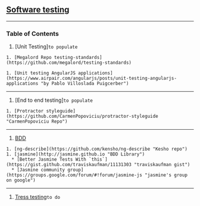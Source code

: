 ## [Software testing](https://en.wikipedia.org/wiki/Software_testing "Wikipedia software testing")
---
### Table of Contents
  1. [Unit Testing]`to populate`

    1. [Megalord Repo testing-standards](https://github.com/megalord/testing-standards)

    1. [Unit testing AngularJS applications](https://www.airpair.com/angularjs/posts/unit-testing-angularjs-applications "by Pablo Villoslada Puigcerber")
  ---
  1. [End to end testing]`to populate`

    1. [Protractor styleguide](https://github.com/CarmenPopoviciu/protractor-styleguide "CarmenPopoviciu Repo")
  ---
  1. [BDD](https://en.wikipedia.org/wiki/Behavior-driven_development "wikipedia about bdd")

    1. [ng-describe](https://github.com/kensho/ng-describe "Kesho repo")
    1. [jasmine](http://jasmine.github.io "BDD Library")
      * [Better Jasmine Tests With `this`](https://gist.github.com/traviskaufman/11131303 "traviskaufman gist")
      * [Jasmine community group](https://groups.google.com/forum/#!forum/jasmine-js "jasmine's group on google")

  ---
  1. [Tress testing](https://en.wikipedia.org/wiki/Stress_testing_%28software%29 "Wikipedia about stress testing")`to do`
